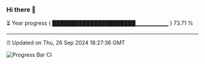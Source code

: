 ### Hi there 👋

⏳ Year progress { ██████████████████████▁▁▁▁▁▁▁▁ } 73.71 %

---

⏰ Updated on Thu, 26 Sep 2024 18:27:36 GMT

![Progress Bar CI](https://github.com/ZhaoGui/ZhaoGui/workflows/Progress%20Bar%20CI/badge.svg)
